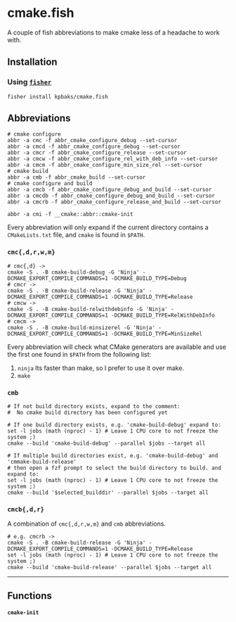 # cmake.fish
A couple of fish abbreviations to make cmake less of a headache to work with.

## Installation

### Using [`fisher`](https://github.com/jorgebucaran/fisher)

```fish
fisher install kpbaks/cmake.fish
```

## Abbreviations

```fish
# cmake configure
abbr -a cmc -f abbr_cmake_configure_debug --set-cursor
abbr -a cmcd -f abbr_cmake_configure_debug --set-cursor
abbr -a cmcr -f abbr_cmake_configure_release --set-cursor
abbr -a cmcw -f abbr_cmake_configure_rel_with_deb_info --set-cursor
abbr -a cmcm -f abbr_cmake_configure_min_size_rel --set-cursor
# cmake build
abbr -a cmb -f abbr_cmake_build --set-cursor
# cmake configure and build
abbr -a cmcb -f abbr_cmake_configure_debug_and_build --set-cursor
abbr -a cmcdb -f abbr_cmake_configure_debug_and_build --set-cursor
abbr -a cmcrb -f abbr_cmake_configure_release_and_build --set-cursor

abbr -a cmi -f __cmake::abbr::cmake-init
```

Every abbreviation will only expand if the current directory contains a `CMakeLists.txt` file, and `cmake` is found in `$PATH`.

### `cmc{,d,r,w,m}`

```fish
# cmc{,d} ->
cmake -S . -B cmake-build-debug -G 'Ninja' -DCMAKE_EXPORT_COMPILE_COMMANDS=1 -DCMAKE_BUILD_TYPE=Debug
# cmcr ->
cmake -S . -B cmake-build-release -G 'Ninja' -DCMAKE_EXPORT_COMPILE_COMMANDS=1 -DCMAKE_BUILD_TYPE=Release
# cmcw ->
cmake -S . -B cmake-build-relwithdebinfo -G 'Ninja' -DCMAKE_EXPORT_COMPILE_COMMANDS=1 -DCMAKE_BUILD_TYPE=RelWithDebInfo
# cmcm ->
cmake -S . -B cmake-build-minsizerel -G 'Ninja' -DCMAKE_EXPORT_COMPILE_COMMANDS=1 -DCMAKE_BUILD_TYPE=MinSizeRel
```

Every abbreviation will check what CMake generators are available and use the first one found in `$PATH` from the following list:
1. `ninja` Its faster than make, so I prefer to use it over make.
2. `make`

### `cmb`

```fish
# If not build directory exists, expand to the comment:
#  No cmake build directory has been configured yet

# If one build directory exists, e.g. 'cmake-build-debug' expand to:
set -l jobs (math (nproc) - 1) # Leave 1 CPU core to not freeze the system ;)
cmake --build 'cmake-build-debug' --parallel $jobs --target all

# If multiple build directories exist, e.g. 'cmake-build-debug' and 'cmmake-build-release'
# then open a fzf prompt to select the build directory to build. and expand to:
set -l jobs (math (nproc) - 1) # Leave 1 CPU core to not freeze the system ;)
cmake --build '$selected_builddir' --parallel $jobs --target all
```

### `cmcb{,d,r}`

A combination of `cmc{,d,r,w,m}` and `cmb` abbreviations.

```fish
# e.g. cmcrb ->
cmake -S . -B cmake-build-release -G 'Ninja' -DCMAKE_EXPORT_COMPILE_COMMANDS=1 -DCMAKE_BUILD_TYPE=Release
set -l jobs (math (nproc) - 1) # Leave 1 CPU core to not freeze the system ;)
cmake --build 'cmake-build-release' --parallel $jobs --target all
```

---

## Functions

#### `cmake-init`
